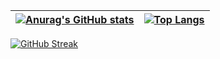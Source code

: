 | [![Anurag's GitHub stats](https://github-readme-stats.vercel.app/api?username=lnngn&theme=graywhite&hide_border=true)](https://github.com/anuraghazra/github-readme-stats) | [![Top Langs](https://github-readme-stats.vercel.app/api/top-langs/?username=lnngn&theme=graywhite&layout=compact&langs_count=8&hide_border=true)](https://github.com/anuraghazra/github-readme-stats)    |
| :---:   | :---: | 

[![GitHub Streak](https://streak-stats.demolab.com/?user=lnngn&card_width=1000&theme=graywhite&border_radius=0)](https://git.io/streak-stats)


